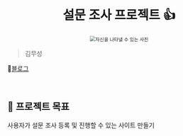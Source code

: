 <h1 align="center"> 설문 조사 프로젝트 👍</h1>

<div align="center">
  <img src="./images/pic1.png" alt="자신을 나타낼 수 있는 사진" style="zoom:76%;" align="center"/>
</div>

> 김무성

📃[블로그](https://jobdahan-tech.tistory.com/)

<br>

## 📌 프로젝트 목표

사용자가 설문 조사 등록 및 진행할 수 있는 사이트 만들기